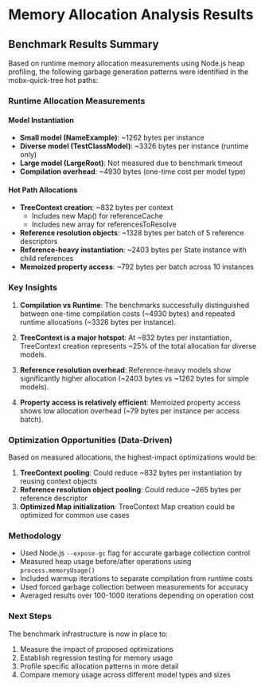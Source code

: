 # Memory Allocation Analysis Results

## Benchmark Results Summary

Based on runtime memory allocation measurements using Node.js heap profiling, the following garbage generation patterns were identified in the mobx-quick-tree hot paths:

### Runtime Allocation Measurements

#### Model Instantiation
- **Small model (NameExample)**: ~1262 bytes per instance
- **Diverse model (TestClassModel)**: ~3326 bytes per instance (runtime only)
- **Large model (LargeRoot)**: Not measured due to benchmark timeout
- **Compilation overhead**: ~4930 bytes (one-time cost per model type)

#### Hot Path Allocations
- **TreeContext creation**: ~832 bytes per context
  - Includes new Map() for referenceCache
  - Includes new array for referencesToResolve
- **Reference resolution objects**: ~1328 bytes per batch of 5 reference descriptors
- **Reference-heavy instantiation**: ~2403 bytes per State instance with child references
- **Memoized property access**: ~792 bytes per batch across 10 instances

### Key Insights

1. **Compilation vs Runtime**: The benchmarks successfully distinguished between one-time compilation costs (~4930 bytes) and repeated runtime allocations (~3326 bytes per instance).

2. **TreeContext is a major hotspot**: At ~832 bytes per instantiation, TreeContext creation represents ~25% of the total allocation for diverse models.

3. **Reference resolution overhead**: Reference-heavy models show significantly higher allocation (~2403 bytes vs ~1262 bytes for simple models).

4. **Property access is relatively efficient**: Memoized property access shows low allocation overhead (~79 bytes per instance per access batch).

### Optimization Opportunities (Data-Driven)

Based on measured allocations, the highest-impact optimizations would be:

1. **TreeContext pooling**: Could reduce ~832 bytes per instantiation by reusing context objects
2. **Reference resolution object pooling**: Could reduce ~265 bytes per reference descriptor
3. **Optimized Map initialization**: TreeContext Map creation could be optimized for common use cases

### Methodology

- Used Node.js `--expose-gc` flag for accurate garbage collection control
- Measured heap usage before/after operations using `process.memoryUsage()`
- Included warmup iterations to separate compilation from runtime costs
- Used forced garbage collection between measurements for accuracy
- Averaged results over 100-1000 iterations depending on operation cost

### Next Steps

The benchmark infrastructure is now in place to:
1. Measure the impact of proposed optimizations
2. Establish regression testing for memory usage
3. Profile specific allocation patterns in more detail
4. Compare memory usage across different model types and sizes
